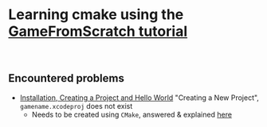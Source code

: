 # Learning cmake using the [GameFromScratch tutorial](https://gamefromscratch.com/cocos2d-x-c-game-programming-tutorial-series/)
<br>

## Encountered problems

- [Installation, Creating a Project and Hello World](https://gamefromscratch.com/cocos2d-x-tutorial-series-installation-creating-a-project-and-hello-world/) "Creating a New Project", `gamename.xcodeproj` does not exist
  - Needs to be created using `CMake`, answered & explained [here](https://stackoverflow.com/questions/60594861/cocos2d-x-4-0-new-project-not-includes-xcodeproj-file)